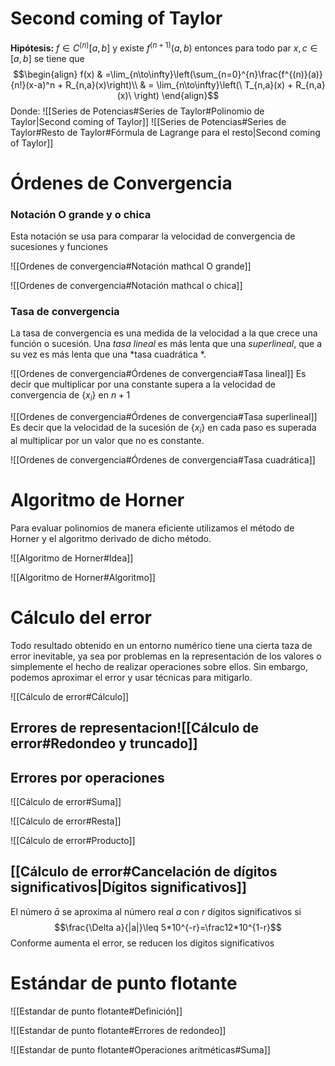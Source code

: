 # Second coming of Taylor
**Hipótesis:**
$f\in C^{(n)}[a,b]$ y existe $f^{(n+1)}(a,b)$ entonces para todo par $x,c\in [a,b]$ se tiene que 
$$\begin{align}
f(x) & =\lim_{n\to\infty}\left(\sum_{n=0}^{n}\frac{f^{(n)}(a)}{n!}(x-a)^n + R_{n,a}(x)\right)\\
& = \lim_{n\to\infty}\left(\ T_{n,a}(x) + R_{n,a}(x)\ \right)
\end{align}$$
Donde:
![[Series de Potencias#Series de Taylor#Polinomio de Taylor|Second coming of Taylor]]
![[Series de Potencias#Series de Taylor#Resto de Taylor#Fórmula de Lagrange para el resto|Second coming of Taylor]]

# Órdenes de Convergencia
### Notación O grande y o chica
Esta notación se usa para comparar la velocidad de convergencia de sucesiones y funciones

![[Ordenes de convergencia#Notación mathcal O grande]]

![[Ordenes de convergencia#Notación mathcal o chica]]

### Tasa de convergencia
La tasa de convergencia es una medida de la velocidad a la que crece una función o sucesión. Una *tasa lineal* es más lenta que una *superlineal*, que a su vez es más lenta que una *tasa cuadrática *. 

![[Ordenes de convergencia#Órdenes de convergencia#Tasa lineal]]
Es decir que multiplicar por una constante supera a la velocidad de convergencia de $\{x_i\}$ en $n+1$

![[Ordenes de convergencia#Órdenes de convergencia#Tasa superlineal]]
Es decir que la velocidad de la sucesión de $\{x_i\}$ en cada paso es superada al multiplicar por un valor que no es constante.

![[Ordenes de convergencia#Órdenes de convergencia#Tasa cuadrática]]


# Algoritmo de Horner
Para evaluar polinomios de manera eficiente utilizamos el método de Horner y el algoritmo derivado de dicho método.

![[Algoritmo de Horner#Idea]]

![[Algoritmo de Horner#Algoritmo]]

# Cálculo del error
Todo resultado obtenido en un entorno numérico tiene una cierta taza de error inevitable, ya sea por problemas en la representación de los valores o simplemente el hecho de realizar operaciones sobre ellos. Sin embargo, podemos aproximar el error y usar técnicas para mitigarlo.

![[Cálculo de error#Cálculo]]

## Errores de representacion![[Cálculo de error#Redondeo y truncado]]
## Errores por operaciones

![[Cálculo de error#Suma]]

![[Cálculo de error#Resta]]

![[Cálculo de error#Producto]]

## [[Cálculo de error#Cancelación de dígitos significativos|Dígitos significativos]]
El número $\bar a$ se aproxima al número real $a$ con $r$ dígitos significativos si
$$\frac{\Delta a}{|a|}\leq 5*10^{-r}=\frac12*10^{1-r}$$
Conforme aumenta el error, se reducen los dígitos significativos

# Estándar de punto flotante
![[Estandar de punto flotante#Definición]]

![[Estandar de punto flotante#Errores de redondeo]]

![[Estandar de punto flotante#Operaciones aritméticas#Suma]]